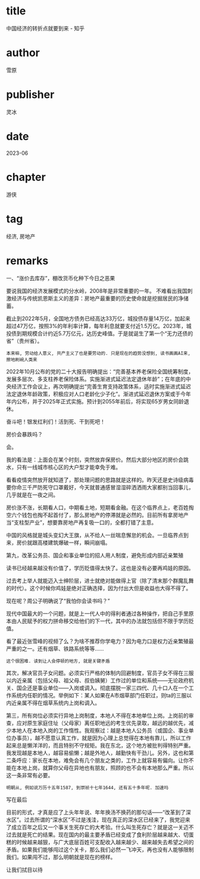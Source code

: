 # title
中国经济的转折点就要到来 - 知乎

# author
雪原

# publisher
灵冰

# date
2023-06

# chapter
游侠

# tag
经济, 房地产

# remarks
一、“涨价去库存”，棚改货币化种下今日之恶果

要说我国的经济发展模式的分水岭，2008年是非常重要的一年。
不难看出我国刺激经济与传统凯恩斯主义的差异：房地产最重要的历史使命就是挖掘居民的净储蓄。

截止到2022年5月，全国地方债务已经高达33万亿，城投债存量14万亿，加起来超过47万亿，按照3%的年利率计算，每年利息就要支付近1.5万亿。2023年，城投债到期规模合计约近5.7万亿元，达历史峰值。于是就诞生了第一个“无力还债的省”（贵州省）。

`本来嘛, 劳动给人意义, 共产主义了也是要劳动的. 只是现在的趋势没想到, 读书画画AI来, 擦地刷碗人类来`

2022年10月公布的党的二十大报告明确提出：“完善基本养老保险全国统筹制度，发展多层次、多支柱养老保险体系。实施渐进式延迟法定退休年龄”；在年底的中央经济工作会议上，再次明确提出“完善生育支持政策体系，适时实施渐进式延迟法定退休年龄政策，积极应对人口老龄化少子化”。渐进式延迟退休方案或于今年年内公布，并于2025年正式实施。预计到2055年前后，将实现65岁男女同龄退休。

奋斗吧！银发红利们！活到死、干到死吧！

房价会暴跌吗？

会。

我的看法是：上面会在某个时刻，突然放弃保房价。然后大部分地区的房价会跳水，只有一线城市核心区的大户型才能幸免于难。

看看疫情突然放开就知道了，那处理问题的思路就是这样的。昨天还是史诗级病毒要你命三千严防死守口罩戴好，今天就普通感冒湿湿碎洒洒雨大家都别当回事儿，几乎就是在一夜之间。

房价涨不涨，长期看人口，中期看土地，短期看金融。在这个临界点上，老百姓掏空六个钱包也掏不起首付了，那么房地产的停滞就是必然的。目前所有拿房地产当“支柱型产业”，想要靠房地产再复吸一口的，全都打错了主意。

中国的风格就是城头变幻大王旗，从不给人一丝喘息懈怠的机会。一旦临界点到来，房价就跟高楼建筑爆破一样，瞬间崩塌。

第九，改革公务员、国企和事业单位的招人用人制度，避免形成内部近亲繁殖

读书已经越来越没有价值了，学历贬值得太快了。这也是没有必要再鸡娃的原因。

过去考上举人就能迈入士绅阶层，进士就绝对能做得上官（除了清末那个群魔乱舞的时代）。这个时候你鸡娃是绝对正确选择，因为付出大但是收益也大得不得了。

现在呢？周公子明确说了“我怕你会读书吗？”

现代中国最大的一个问题，就是上一代人中的得利者通过各种操作，把自己手里原本由人民赋予的权力拼命移交给他们的下一代，其中的办法就包括但不限于学历贬值。

看了最近张雪峰的视频了么？为啥不推荐你学电力？因为电力口是权力近亲繁殖最严重的之一。还有烟草、铁路系统等等……

`这个很困难. 读到让人会停顿的地方, 就是关键矛盾`

其次，解决官员子女问题。必须实行严格的体制内回避制度，官员子女不得在三服以内近亲属（包括父母、祖父母、叔伯姨舅）工作过的单位和系统——无论政府机关、国企还是事业单位——入岗或调入。彻底摆脱一家三四代、几十口人在一个工作系统内任职的情况。举例如下：某人如果在A市烟草部门任职过，则ta的三服以内近亲属不得在烟草系统内上岗和调入。

第三，所有岗位必须实行异地上岗制度，本地人不得在本地单位上岗。上岗前的审查，应对原生家庭住址（父母家）离任职地远的考生优先录取，越远的越优先，减少本地人在本地入岗的工作惰性。我观察过：越是本地人公务员（或国企、事业单位办事员），越不愿意认真工作，就是因为心理上总觉得在本地有靠儿，所以工作起来总是懒洋洋的，而且特别不守规矩。我在东北，这个地方被批判得特别严重。我发现越是本地人，越容易偷懒；越是外地人，越勤快有干劲儿。另外，这也和第二条呼应：家长在本地，难免会有几个朋友之类的，工作上就容易有偏向。让你不能在本地上岗，就算你父母在异地也有朋友，照顾的也不会有本地那么严重。所以这一条非常有必要。

`明朝从, 例如说万历十五年1587, 到崇祯十七年1644, 还有五十多年呢. 加速吗`

写在最后

目前的形式，才真是应了上头年年说、年年换汤不换药的那句话——“改革到了深水区”。过去所谓的“深水区”不过是浅洼，现在真正的深水区已经来了，我党迎来了成立百年之后又一个事关生死存亡的大考验。什么叫生死存亡？就是这一关迈不过去就是死亡的结果。现在国内的最主要矛盾已经变成了食利阶层越来越大、切蛋糕的时候越来越狠，与广大底层百姓可支配收入越来越少、越来越失去希望之间的矛盾。如果我们能够闯过这个关卡，那么我们必然一飞冲天，再也没有人能够限制我们。如果闯不过，那么明朝就是现在的榜样。

让我们拭目以待

